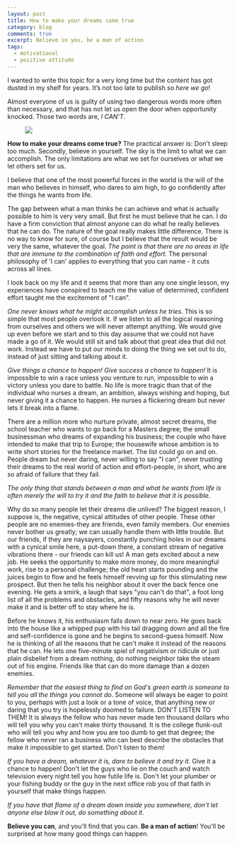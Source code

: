 ```yaml
---
layout: post
title: How to make your dreams come true
category: blog
comments: true
excerpt: Believe in you, be a man of action
tags:
  - motivational
  - positive attitude
---
```


I wanted to write this topic for a very long time but the content has got dusted in my shelf for years. It’s not too late to publish so *here we go*!

Almost everyone of us is guilty of using two dangerous words more often than necessary, and that has not let us open the door when opportunity knocked. Those two words are, *I CAN'T*.

<figure>
  <img src="{{ site.url }}/images/blog/how-to-make-your-dreams-come-true.jpg">
  <figcaption></figcaption>
</figure>

**How to make your dreams come true?** The practical answer is: Don't sleep too much. Secondly, believe in yourself. The sky is the limit to what we can accomplish. The only limitations are what we set for ourselves or what we let others set for us.

I believe that one of the most powerful forces in the world is the will of the man who believes in himself, who dares to aim high, to go confidently after the things he wants from life.

The gap between what a man thinks he can achieve and what is actually possible to him is very very small. But first he must believe that he can. I do have a firm conviction that almost anyone can do what he really believes that he can do. The nature of the goal really makes little difference. There is no way to know for sure, of course but I believe that the result would be very the same, whatever the goal. *The point is that there are no areas in life that are immune to the combination of faith and effort*. The personal philosophy of 'I can' applies to everything that you can name - it cuts across all lines.

I look back on my life and it seems that more than any one single lesson, my experiences have conspired to teach me the value of determined, confident effort taught me the excitement of "I can".

*One never knows what he might accomplish unless he tries*. This is so simple that most people overlook it. If we listen to all the logical reasoning from ourselves and others we will never attempt anything. We would give up even before we start and to this day assume that we could not have made a go of it. We would still sit and talk about that great idea that did not work. Instead we have to put our minds to doing the thing we set out to do, instead of just sitting and talking about it.

*Give things a chance to happen! Give success a chance to happen!* It is impossible to win a race unless you venture to run, impossible to win a victory unless you dare to battle. No life is more tragic than that of the individual who nurses a dream, an ambition, always wishing and hoping, but never giving it a chance to happen. He nurses a flickering dream but never lets it break into a flame.

There are a million more who nurture private, almost secret dreams, the school teacher who wants to go back for a Masters degree; the small businessman who dreams of expanding his business; the couple who have intended to make that trip to Europe; the housewife whose ambition is to write short stories for the freelance market. The list could go on and on. People dream but never daring, never willing to say "I can", never trusting their dreams to the real world of action and effort-people, in short, who are so afraid of failure that they fail.

*The only thing that stands between a man and what he wants from life is often merely the will to try it and the faith to believe that it is possible*.

Why do so many people let their dreams die unlived? The biggest reason, I suppose is, the negative, cynical attitudes of other people. These other people are no enemies-they are friends, even family members. Our enemies never bother us greatly; we can usually handle them with little trouble. But our friends, if they are naysayers, constantly punching holes in our dreams with a cynical smile here, a put-down there, a constant stream of negative vibrations there - our friends can kill us! A man gets excited about a new job. He seeks the opportunity to make more money, do more meaningful work, rise to a personal challenge; the old heart starts pounding and the juices begin to flow and he feels himself revving up for this stimulating new prospect. But then he tells his neighbor about it over the back fence one evening. He gets a smirk, a laugh that says "you can't do that", a foot long list of all the problems and obstacles, and fifty reasons why he will never make it and is better off to stay where he is.

Before he knows it, his enthusiasm falls down to near zero. He goes back into the house like a whipped pup with his tail dragging down and all the fire and self-confidence is gone and he begins to second-guess himself. Now he is thinking of all the reasons that he can't make it instead of the reasons that he can. He lets one five-minute spiel of negativism or ridicule or just plain disbelief from a dream nothing, do nothing neighbor take the steam out of his engine. Friends like that can do more damage than a dozen enemies.

*Remember that the easiest thing to find on God's green earth is someone to tell you all the things you cannot do*. Someone will always be eager to point to you, perhaps with just a look or a tone of voice, that anything new or daring that you try is hopelessly doomed to failure. DON'T LISTEN TO THEM! It is always the fellow who has never made ten thousand dollars who will tell you why you can't make thirty thousand. It is the college flunk-out who will tell you why and how you are too dumb to get that degree; the fellow who never ran a business who can best describe the obstacles that make it impossible to get started. Don't listen to them!

*If you have a dream, whatever it is, dare to believe it and try it*. Give it a chance to happen! Don't let the guys who lie on the couch and watch television every night tell you how futile life is. Don't let your plumber or your fishing buddy or the guy in the next office rob you of that faith in yourself that make things happen.

*If you have that flame of a dream down inside you somewhere, don't let anyone else blow it out, do something about it*.

**Believe you can**, and you'll find that you can. **Be a man of action**! You'll be surprised at how many good things can happen.
